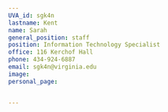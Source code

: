 ```yaml
---
UVA_id: sgk4n
lastname: Kent
name: Sarah
general_position: staff
position: Information Technology Specialist
office: 116 Kerchof Hall
phone: 434-924-6887
email: sgk4n@virginia.edu
image:
personal_page:


---
```

